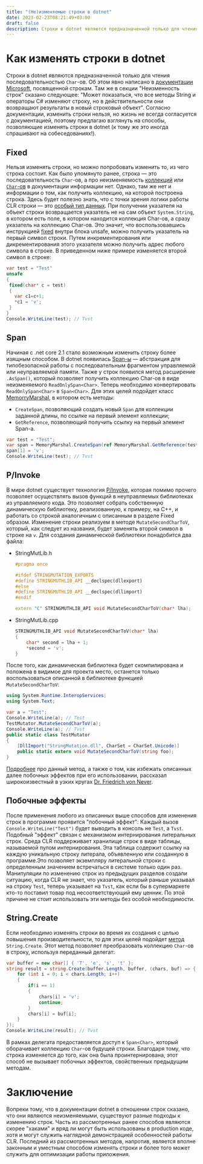 ```yaml
---
title: "(Не)изменяемые строки в dotnet"
date: 2023-02-23T08:21:49+03:00
draft: false
description: Строки в dotnet являются предназначенной только для чтения последовательностью `Char`-ов. Об этом явно написано в документации Microsoft  посвященной строкам. Согласно документации, изменить строки нельзя, но жизнь не всегда согласуется с документацией, поэтому предлагаю взглянуть на способы, позволяющие изменять строки в dotnet (к тому же это иногда спрашивают на собеседованиях!).
---
```

# Как изменять строки в dotnet
Строки в dotnet являются предназначенной только для чтения последовательностью `Char`-ов. Об этом явно написано в [документации Microsoft](https://learn.microsoft.com/ru-ru/dotnet/csharp/programming-guide/strings/), посвященной строкам. Там же в секции "Неизменность строк" сказано следующее: "Может показаться, что все методы String и операторы C# изменяют строку, но в действительности они возвращают результаты в новый строковый объект". Согласно документации, изменить строки нельзя, но жизнь не всегда согласуется с документацией, поэтому предлагаю взглянуть на способы, позволяющие изменять строки в dotnet (к тому же это иногда спрашивают на собеседованиях!).
## Fixed
Нельзя изменять строки, но можно попробовать изменить то, из чего строка состоит. Как было упомянуто ранее, строка — это последовательность `Char`-ов, а про неизменяемость [коллекций](https://learn.microsoft.com/ru-ru/dotnet/standard/collections/) или [`Char`-ов](https://learn.microsoft.com/ru-ru/dotnet/csharp/language-reference/builtin-types/char) в документации информации нет. Однако, там же нет и информации о том, как получить коллекцию, на которой построена строка. Здесь будет полезно знать, что с точки зрения логики работы CLR строки — это [особый тип данных](https://mattwarren.org/2016/05/31/Strings-and-the-CLR-a-Special-Relationship/). При  получении указателя на объект строки возвращается указатель не на сам объект `System.String`, в котором есть поле, в котором находится коллекция Char-ов, а сразу указатель на коллекцию Char-ов. 
Это значит, что воспользовавшись инструкцией [fixed](https://learn.microsoft.com/ru-ru/dotnet/csharp/language-reference/statements/fixed) внутри блока unsafe, можно получить указатель на первый символ строки. Путем инкрементирования или дикрементирования этого указателя можно получить адрес любого символа в строке. В приведенном ниже примере изменяется второй символ в строке:
```csharp
var test = "Test"
unsafe
{
 fixed(char* c = test)
 {
   var c1=c+1;
   *c1 = 'v';
 }
}
Console.WriteLine(test); // Tvst

```
## Span
Начиная с .net core 2.1 стало возможным изменить  строку более изящным способом. В dotnet появилась [Span-ы](https://learn.microsoft.com/en-us/dotnet/api/system.span-1?view=net-6.0) — абстракция для типобезопасной работы с последовательным фрагментом управляемой или неуправляемой памяти.  Также у строк появился метод расширение `.AsSpan()`, который позволяет получить коллекцию Char-ов в виде неизменяемого `ReadOnlySpan<Char>`.  Теперь необходимо конвертировать `ReadOnlySpan<Char>` в `Span<Char>`. Для этих целей подойдет класс [MemorryMarshal](https://learn.microsoft.com/ru-ru/dotnet/api/system.runtime.interopservices.memorymarshal?view=net-7.0), в котором есть методы:
- `CreateSpan`, позволяющий создать новый `Span` для коллекции заданной длины, по ссылке на первый элемент коллекции;  
- `GetReference`, позволяющий получить ссылку на первый элемент Span-а.

```csharp
var test = "Test"; 
var span = MemoryMarshal.CreateSpan(ref MemoryMarshal.GetReference(test.AsSpan()), test.Length); 
span[1] = 'v'; 
Console.WriteLine(test); // Tvst
```

## P/Invoke
В мире dotnet существует технология [P/Invoke](https://learn.microsoft.com/ru-ru/dotnet/standard/native-interop/pinvoke), которая помимо прочего позволяет осуществлять вызов функций в неуправляемых библиотеках из управляемого кода. Это позволяет собрать собственную динамическую библиотеку, реализованную, к примеру, на C++, и работать со строкой аналогичным с описанным в разделе Fixed образом.
Изменение строки реализуем в методе `MutateSecondCharToV`, который, как следует из названия, будет заменять второй символ в строке на `v`. Для создания динамической библиотеки понадобится два файла:
- StringMutLib.h
	```cpp
	#pragma once

	#ifdef STRINGMUTATION_EXPORTS
	#define STRINGMUTHLIB_API __declspec(dllexport)
	#else
	#define STRINGMUTHLIB_API __declspec(dllimport)
	#endif

	extern "C" STRINGMUTHLIB_API void MutateSecondCharToV(char* lha);
	```
- StringMutLib.cpp
	```cpp 
	STRINGMUTHLIB_API void MutateSecondCharToV(char* lha)
	{
		char* second = lha + 1;
		*second = 'v';
	}
	```
После того, как динамическая библиотека будет скомпилирована и положена в видимое для проекта место, останется только воспользоваться описанной в библиотеке функцией `MutateSecondCharToV`:
```csharp
using System.Runtime.InteropServices;
using System.Text;

var a = "Test";
Console.WriteLine(a); // Test
TestMutator.MutateSecondCharToV(a);
Console.WriteLine(a); // Tvst
public static class TestMutator
{
    [DllImport("StringMutation.dll", CharSet = CharSet.Unicode)]
    public static extern void MutateSecondCharToV(string foo);
}
```

[Подробнее](https://fornever.me/ru/posts/2017-09-20-clr-string-marshalling.html) про данный метод, а также о том, как избежать описанных далее побочных эффектов при его использовании, рассказал широкоизвестный в узких кругах [Dr. Friedrich von Never](https://fornever.me/ru/).
## Побочные эффекты 
После применения любого из описанных выше способов для изменения строк в программе проявится "побочный эффект": Каждый вызов `Console.WriteLine("Test")` будет выводить в консоль не `Test`, а `Tvst`. Подобный "эффект"  связан с механизмом интернирования литеральных строк. 
Среда CLR поддерживает хранилище строк в виде таблицы, называемой пулом интернирования. Эта таблица содержит ссылку на каждую уникальную строку литерала, объявленную или созданную в программе.Это позволяет экземпляру литеральной строки с определенным значением встречаться в системе только один раз. Манипуляции по изменению строк из предыдущих разделов создали ситуацию, когда CLR не знает, что указатель, который раньше указывал на строку `Test`, теперь указывает на `Tvst`, как если бы в супермаркете кто-то поставил товар под несоответствующий ему ценник. По этой причине не стоит использовать эти методы без особой необходимости.
## String.Create
Если необходимо изменять строки во время их создания с целью повышения производительности, то для этих целей подойдет [метод](https://learn.microsoft.com/ru-RU/dotnet/api/system.string.create?view=net-7.0#system-string-create-1(system-int32-0-system-buffers-spanaction((system-char-0)))) `String.Create`. Этот метод позволяет преобразовать коллекцию `Char`-ов в строку, используя переданный делегат:

```csharp
var buffer = new char[] { 'T', 'e', 's', 't' };
string result = string.Create(buffer.Length, buffer, (chars, buf) => {
    for (int i = 0; i < chars.Length; i++)
    {
        if(i == 1)
        {
            chars[i] = 'v';
            continue;
        }
        chars[i] = buf[i];
    }
});
Console.WriteLine(result); // Tvst
```


В рамках делегата предоставляется доступ к `Span<Char>`, который оборачивает коллекцию `Char`-ов будущей строки. Благодаря тому, что строка изменяется до того, как она была проинтернирована, этот способ не вызывает побочных эффектов, свойственных предыдущим методам.
# Заключение
Вопреки тому, что в документации dotnet в отношении строк сказано, что они являются неизменяемыми, существуют разные подходы к изменению строк. Часть из рассмотренных ранее способов являются скорее "хаками" и вряд ли могут быть использованы в production коде, хотя и могут служить наглядной демонстрацией особенностей работы CLR. Последний из рассмотренных методов, напротив, является вполне законным и уместным способом изменять строки и более того может служить для оптимизации работы приложения. 